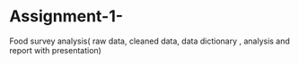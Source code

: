 # Assignment-1-
Food survey analysis( raw data, cleaned data, data dictionary , analysis and report with presentation)
